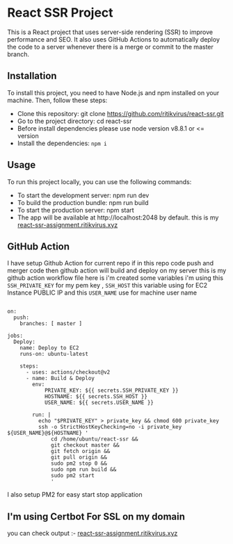 # React SSR Project
This is a React project that uses server-side rendering (SSR) to improve performance and SEO. It also uses GitHub Actions to automatically deploy the code to a server whenever there is a merge or commit to the master branch.

## Installation
To install this project, you need to have Node.js and npm installed on your machine. Then, follow these steps:
* Clone this repository: git clone https://github.com/ritikvirus/react-ssr.git
* Go to the project directory: cd react-ssr
* Before install dependencies please use node version v8.8.1 or <= version
* Install the dependencies: ```npm i```


## Usage
To run this project locally, you can use the following commands:

* To start the development server: npm run dev
* To build the production bundle: npm run build
* To start the production server: npm start
* The app will be available at http://localhost:2048 by default.
  this is my [react-ssr-assignment.ritikvirus.xyz](http://react-ssr-assignment.ritikvirus.xyz/)

## GitHub Action
I have setup Github Action for current repo if in this repo code push and merger code then github action will build and deploy on my server 
this is my github action workflow file here is i'm created some variables 
i'm using this ```SSH_PRIVATE_KEY``` for my pem key , ```SSH_HOST``` this variable using for EC2 Instance PUBLIC IP and this ```USER_NAME``` use for machine user name

```name: Deploy

on:
  push:
    branches: [ master ]

jobs:
  Deploy:
    name: Deploy to EC2
    runs-on: ubuntu-latest
    
    steps:
      - uses: actions/checkout@v2 
      - name: Build & Deploy
        env:
            PRIVATE_KEY: ${{ secrets.SSH_PRIVATE_KEY }}
            HOSTNAME: ${{ secrets.SSH_HOST }}
            USER_NAME: ${{ secrets.USER_NAME }}
      
        run: |
          echo "$PRIVATE_KEY" > private_key && chmod 600 private_key
          ssh -o StrictHostKeyChecking=no -i private_key ${USER_NAME}@${HOSTNAME} '
              cd /home/ubuntu/react-ssr &&
              git checkout master &&
              git fetch origin &&
              git pull origin &&
              sudo pm2 stop 0 &&
              sudo npm run build &&
              sudo pm2 start
              '
```
I also setup PM2 for easy start stop application
## I'm using Certbot For SSL on my domain 
you can check output :- [react-ssr-assignment.ritikvirus.xyz](http://react-ssr-assignment.ritikvirus.xyz/)
